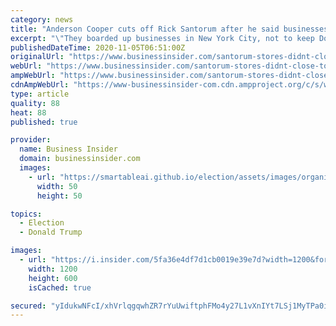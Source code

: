 ```yaml
---
category: news
title: "Anderson Cooper cuts off Rick Santorum after he said businesses didn't board up their storefronts 'to keep Donald Trump supporters from looting'"
excerpt: "\"They boarded up businesses in New York City, not to keep Donald Trump supporters from looting, okay?\" Santorum said during a CNN panel Wednesday."
publishedDateTime: 2020-11-05T06:51:00Z
originalUrl: "https://www.businessinsider.com/santorum-stores-didnt-close-to-keep-trump-supporters-from-looting-2020-11"
webUrl: "https://www.businessinsider.com/santorum-stores-didnt-close-to-keep-trump-supporters-from-looting-2020-11"
ampWebUrl: "https://www.businessinsider.com/santorum-stores-didnt-close-to-keep-trump-supporters-from-looting-2020-11?amp"
cdnAmpWebUrl: "https://www-businessinsider-com.cdn.ampproject.org/c/s/www.businessinsider.com/santorum-stores-didnt-close-to-keep-trump-supporters-from-looting-2020-11?amp"
type: article
quality: 88
heat: 88
published: true

provider:
  name: Business Insider
  domain: businessinsider.com
  images:
    - url: "https://smartableai.github.io/election/assets/images/organizations/businessinsider.com-50x50.jpg"
      width: 50
      height: 50

topics:
  - Election
  - Donald Trump

images:
  - url: "https://i.insider.com/5fa36e4df7d1cb0019e39e7d?width=1200&format=jpeg"
    width: 1200
    height: 600
    isCached: true

secured: "yIdukwNFcI/xhVrlqgqwhZR7rYuUwiftphFMo4y27L1vXnIYt7LSj1MyTPa0iuZah5Dg5GVHTxoykwxohuI9mHNFs+Ys45NL8nHCB+nK7U9/xdRraQtjlzfSyZn/T2b12okG+g5ikNywGcmQjkIzxgB2cV9NkujpliA8oD2h6CoszvbLXsOtAX7DI7uAxGmzNu2YZvbNLIgqUdVNbtfgP6Uf1M3pY6tH/FpyIBFpPw/LF3YGmCcwRSbkBcsapBQ0UWytQco5RaZE3jLQ5pILhUov7nlByQXYWYGD0idglMWrbjN/FHsrh2RuKFnz2Y1YOtfzRE6jS7E3P5YKX+0YjMGtDAlHfTyd3WMqfiB6XjI=;iPQypjoaOJB7SixkOrcHaQ=="
---
```


